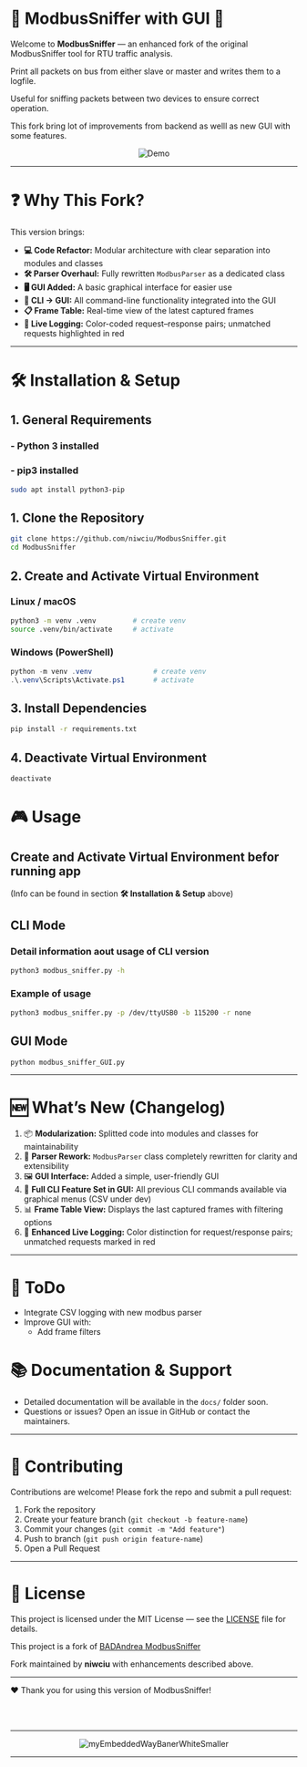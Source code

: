 # 🚀 ModbusSniffer with GUI 🚀

Welcome to **ModbusSniffer** — an enhanced fork of the original ModbusSniffer tool for RTU traffic analysis. 


Print all packets on bus from either slave or master and writes them to a logfile.

Useful for sniffing packets between two devices to ensure correct operation.

This fork bring lot of improvements from backend as welll as new GUI with some features.

<div align="center">


![Demo](https://github.com/niwciu/ModbusSniffer/blob/main/doc/gui.gif?raw=true)

</div>



---


# ❓ Why This Fork?

This version brings:

* **💻 Code Refactor:** Modular architecture with clear separation into modules and classes
* **🛠️ Parser Overhaul:** Fully rewritten `ModbusParser` as a dedicated class
* **🖥️ GUI Added:** A basic graphical interface for easier use
* **🔄 CLI → GUI:** All command-line functionality integrated into the GUI
* **📋 Frame Table:** Real-time view of the latest captured frames
* **🌈 Live Logging:** Color-coded request–response pairs; unmatched requests highlighted in red

---


# 🛠️ Installation & Setup
## 1. General Requirements

### - Python 3 installed
### - pip3 installed 
```bash
sudo apt install python3-pip
```

## 1. Clone the Repository

```bash
git clone https://github.com/niwciu/ModbusSniffer.git
cd ModbusSniffer
```

## 2. Create and Activate Virtual Environment

### Linux / macOS

```bash
python3 -m venv .venv         # create venv
source .venv/bin/activate     # activate             
```

### Windows (PowerShell)

```powershell
python -m venv .venv               # create venv
.\.venv\Scripts\Activate.ps1       # activate
```

## 3. Install Dependencies

```bash
pip install -r requirements.txt
```
## 4. Deactivate Virtual Environment
```bash
deactivate 
```

# 🎮 Usage
## Create and Activate Virtual Environment befor running app
(Info can be found in section  **🛠️ Installation & Setup** above)
## CLI Mode
### Detail information aout usage of CLI version

```bash
python3 modbus_sniffer.py -h
```
### Example of usage

```bash
python3 modbus_sniffer.py -p /dev/ttyUSB0 -b 115200 -r none
```

## GUI Mode

```bash
python modbus_sniffer_GUI.py
```

---

# 🆕 What’s New (Changelog)

1. 📦 **Modularization:** Splitted code into modules and classes for maintainability
2. 🧩 **Parser Rework:** `ModbusParser` class completely rewritten for clarity and extensibility
3. 🖼️ **GUI Interface:** Added a simple, user-friendly GUI
4. 🔁 **Full CLI Feature Set in GUI:** All previous CLI commands available via graphical menus (CSV under dev)
5. 📊 **Frame Table View:** Displays the last captured frames with filtering options
6. 🌈 **Enhanced Live Logging:** Color distinction for request/response pairs; unmatched requests marked in red

---
# 🔧 ToDo

- Integrate CSV logging with new modbus parser
- Improve GUI with:
    - Add frame filters

# 📚 Documentation & Support

* Detailed documentation will be available in the `docs/` folder soon.
* Questions or issues? Open an issue in GitHub or contact the maintainers.

---

# 🤝 Contributing

Contributions are welcome! Please fork the repo and submit a pull request:

1. Fork the repository
2. Create your feature branch (`git checkout -b feature-name`)
3. Commit your changes (`git commit -m "Add feature"`)
4. Push to branch (`git push origin feature-name`)
5. Open a Pull Request

---

# 📜 License

This project is licensed under the MIT License — see the [LICENSE](LICENSE) file for details.

This project is a fork of [BADAndrea ModbusSniffer](https://github.com/BADAndrea/ModbusSniffer)

Fork maintained by **niwciu** with enhancements described above.

---

❤️ Thank you for using this version of ModbusSniffer!

</br></br>
<div align="center">

***

![myEmbeddedWayBanerWhiteSmaller](https://github.com/user-attachments/assets/f4825882-e285-4e02-a75c-68fc86ff5716)
***
</div>
